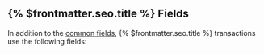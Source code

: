 ## {% $frontmatter.seo.title %} Fields

In addition to the [common fields](https://xrpl.org/docs/references/protocol/transactions/common-fields), {% $frontmatter.seo.title %} transactions use the following fields:
